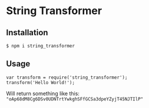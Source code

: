 # String Transformer


## Installation
``$ npm i string_transformer``

## Usage
```
var transform = require('string_transformer');
transform('Hello World!');

```

Will return something like this:
`"oAp68dM8Cg6DSv0UDNTrtYwkghSFfGCSa3dpeYZyjT45NJTIlP"`
